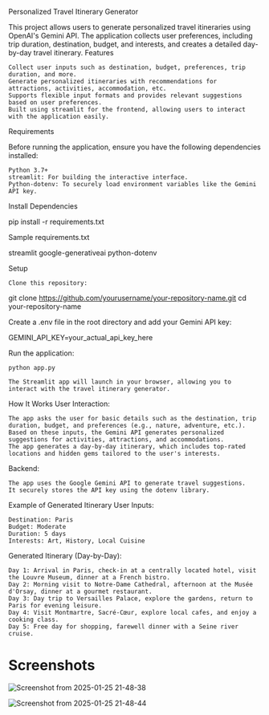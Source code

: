 Personalized Travel Itinerary Generator

This project allows users to generate personalized travel itineraries using OpenAI's Gemini API. The application collects user preferences, including trip duration, destination, budget, and interests, and creates a detailed day-by-day travel itinerary.
Features

    Collect user inputs such as destination, budget, preferences, trip duration, and more.
    Generate personalized itineraries with recommendations for attractions, activities, accommodation, etc.
    Supports flexible input formats and provides relevant suggestions based on user preferences.
    Built using streamlit for the frontend, allowing users to interact with the application easily.

Requirements

Before running the application, ensure you have the following dependencies installed:

    Python 3.7+
    streamlit: For building the interactive interface.
    Python-dotenv: To securely load environment variables like the Gemini API key.

Install Dependencies

pip install -r requirements.txt

Sample requirements.txt

streamlit
google-generativeai
python-dotenv

Setup

    Clone this repository:

git clone https://github.com/yourusername/your-repository-name.git
cd your-repository-name

Create a .env file in the root directory and add your Gemini API key:

GEMINI_API_KEY=your_actual_api_key_here

Run the application:

    python app.py

    The Streamlit app will launch in your browser, allowing you to interact with the travel itinerary generator.

How It Works
User Interaction:

    The app asks the user for basic details such as the destination, trip duration, budget, and preferences (e.g., nature, adventure, etc.).
    Based on these inputs, the Gemini API generates personalized suggestions for activities, attractions, and accommodations.
    The app generates a day-by-day itinerary, which includes top-rated locations and hidden gems tailored to the user's interests.

Backend:

    The app uses the Google Gemini API to generate travel suggestions.
    It securely stores the API key using the dotenv library.

Example of Generated Itinerary
User Inputs:

    Destination: Paris
    Budget: Moderate
    Duration: 5 days
    Interests: Art, History, Local Cuisine

Generated Itinerary (Day-by-Day):

    Day 1: Arrival in Paris, check-in at a centrally located hotel, visit the Louvre Museum, dinner at a French bistro.
    Day 2: Morning visit to Notre-Dame Cathedral, afternoon at the Musée d'Orsay, dinner at a gourmet restaurant.
    Day 3: Day trip to Versailles Palace, explore the gardens, return to Paris for evening leisure.
    Day 4: Visit Montmartre, Sacré-Cœur, explore local cafes, and enjoy a cooking class.
    Day 5: Free day for shopping, farewell dinner with a Seine river cruise.



  # Screenshots 
  ![Screenshot from 2025-01-25 21-48-38](https://github.com/user-attachments/assets/a06f5d46-33d1-4f7c-a542-a3d302bdb942)


  ![Screenshot from 2025-01-25 21-48-44](https://github.com/user-attachments/assets/32418a2f-d075-42ef-859c-82fefb3a711d)




